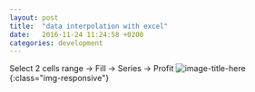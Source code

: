 ```yaml
---
layout: post
title:  "data interpolation with excel"
date:   2016-11-24 11:24:58 +0200
categories: development
---
```

Select 2 cells range -> Fill -> Series -> Profit
![image-title-here](/path/to/image.jpg){:class="img-responsive"}